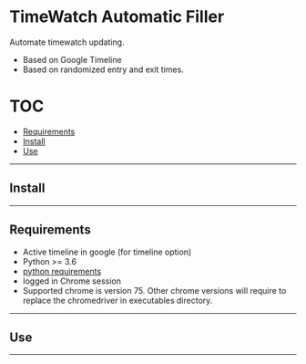 # TimeWatch Automatic Filler

Automate timewatch updating.
* Based on Google Timeline
* Based on randomized entry and exit times.

# TOC
* [Requirements](##Requirements)  
* [Install](##Install)  
* [Use](##Use)
---

## Install

---

## Requirements
* Active timeline in google (for timeline option)
* Python >= 3.6 
* [python requirements](requirements.txt)
* logged in Chrome session
* Supported chrome is version 75. Other chrome versions will require to replace the chromedriver in executables directory.
---

## Use

---

